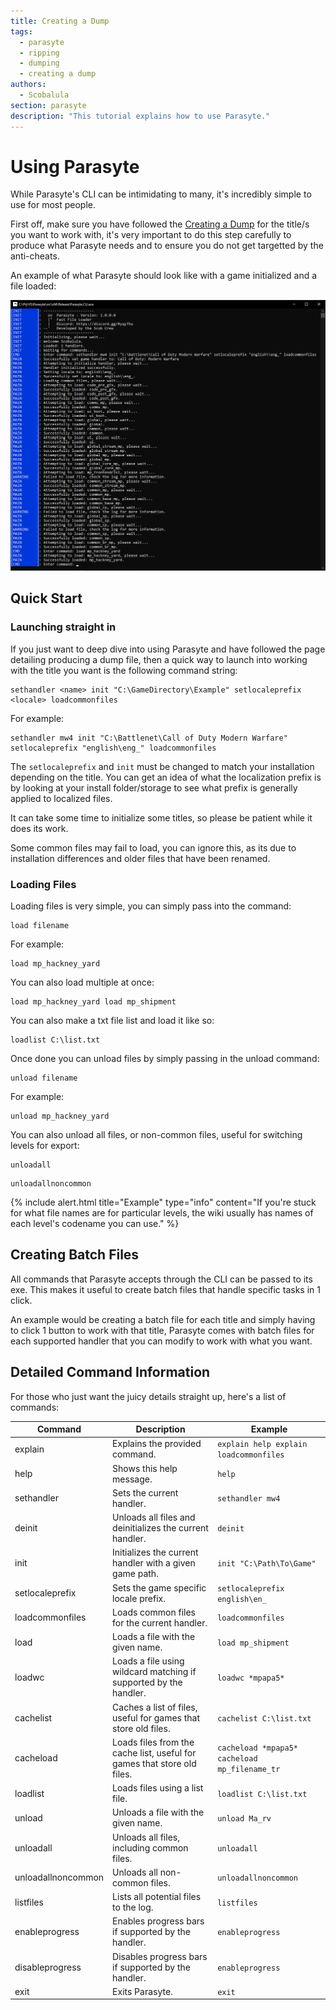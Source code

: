 ```yaml
---
title: Creating a Dump
tags: 
  - parasyte
  - ripping
  - dumping
  - creating a dump
authors: 
  - Scobalula
section: parasyte
description: "This tutorial explains how to use Parasyte."
---
```


# Using Parasyte

While Parasyte's CLI can be intimidating to many, it's incredibly simple to use for most people.

First off, make sure you have followed the [Creating a Dump](/docs/parasyte/creating_a_dump) for the title/s you want to work with, it's very important to do this step carefully to produce what Parasyte needs and to ensure you do not get targetted by the anti-cheats.

An example of what Parasyte should look like with a game initialized and a file loaded:

![Example](/assets/img/parasyte_example.png)

## Quick Start

### Launching straight in

If you just want to deep dive into using Parasyte and have followed the page detailing producing a dump file, then a quick way to launch into working with the title you want is the following command string:

```
sethandler <name> init "C:\GameDirectory\Example" setlocaleprefix <locale> loadcommonfiles
```

For example:

```
sethandler mw4 init "C:\Battlenet\Call of Duty Modern Warfare" setlocaleprefix "english\eng_" loadcommonfiles
```

The `setlocaleprefix` and `init` must be changed to match your installation depending on the title. You can get an idea of what the localization prefix is by looking at your install folder/storage to see what prefix is generally applied to localized files.

It can take some time to initialize some titles, so please be patient while it does its work.

Some common files may fail to load, you can ignore this, as its due to installation differences and older files that have been renamed.

### Loading Files

Loading files is very simple, you can simply pass into the command:

```
load filename
```

For example:

```
load mp_hackney_yard
```

You can also load multiple at once:

```
load mp_hackney_yard load mp_shipment
```

You can also make a txt file list and load it like so:

```
loadlist C:\list.txt
```

Once done you can unload files by simply passing in the unload command:

```
unload filename
```

For example:

```
unload mp_hackney_yard
```

You can also unload all files, or non-common files, useful for switching levels for export:

```
unloadall
```

```
unloadallnoncommon
```

{% include alert.html title="Example" type="info" content="If you're stuck for what file names are for particular levels, the wiki usually has names of each level's codename you can use." %}

## Creating Batch Files

All commands that Parasyte accepts through the CLI can be passed to its exe. This makes it useful to create batch files that handle specific tasks in 1 click.

An example would be creating a batch file for each title and simply having to click 1 button to work with that title, Parasyte comes with batch files for each supported handler that you can modify to work with what you want.

## Detailed Command Information

For those who just want the juicy details straight up, here's a list of commands:

| Command             | Description                                                             | Example                                        |
|---------------------|-------------------------------------------------------------------------|------------------------------------------------|
| explain             | Explains the provided command.                                          | `explain help explain loadcommonfiles`         |
| help                | Shows this help message.                                                | `help`                                         |
| sethandler          | Sets the current handler.                                               | `sethandler mw4`                               |
| deinit              | Unloads all files and deinitializes the current handler.                | `deinit`                                       |
| init                | Initializes the current handler with a given game path.                 | `init "C:\Path\To\Game"`                       |
| setlocaleprefix     | Sets the game specific locale prefix.                                   | `setlocaleprefix english\en_`                  |
| loadcommonfiles     | Loads common files for the current handler.                             | `loadcommonfiles`                              |
| load                | Loads a file with the given name.                                       | `load mp_shipment`                             |
| loadwc              | Loads a file using wildcard matching if supported by the handler.       | `loadwc *mpapa5*`                              |
| cachelist           | Caches a list of files, useful for games that store old files.          | `cachelist C:\list.txt`                        |
| cacheload           | Loads files from the cache list, useful for games that store old files. | `cacheload *mpapa5* cacheload mp_filename_tr`  |
| loadlist            | Loads files using a list file.                                          | `loadlist C:\list.txt`                         |
| unload              | Unloads a file with the given name.                                     | `unload Ma_rv`                                 |
| unloadall           | Unloads all files, including common files.                              | `unloadall`                                    |
| unloadallnoncommon  | Unloads all non-common files.                                           | `unloadallnoncommon`                           |
| listfiles           | Lists all potential files to the log.                                   | `listfiles`                                    |
| enableprogress      | Enables progress bars if supported by the handler.                      | `enableprogress`                               |
| disableprogress     | Disables progress bars if supported by the handler.                     | `enableprogress`                               |
| exit                | Exits Parasyte.                                                         | `exit`                                         |
